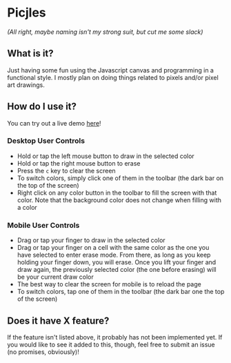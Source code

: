 # Picjles

*(All right, maybe naming isn't my strong suit, but cut me some slack)*

## What is it?

Just having some fun using the Javascript canvas and programming in a functional style. I mostly plan on doing things related to pixels and/or pixel art drawings.

## How do I use it?

You can try out a live demo [here](https://chirprush.github.io/picjles/)!

### Desktop User Controls
- Hold or tap the left mouse button to draw in the selected color
- Hold or tap the right mouse button to erase
- Press the `c` key to clear the screen
- To switch colors, simply click one of them in the toolbar (the dark bar on the top of the screen)
- Right click on any color button in the toolbar to fill the screen with that color. Note that the background color does not change when filling with a color

### Mobile User Controls
- Drag or tap your finger to draw in the selected color
- Drag or tap your finger on a cell with the same color as the one you have selected to enter erase mode. From there, as long as you keep holding your finger down, you will erase. Once you lift your finger and draw again, the previously selected color (the one before erasing) will be your current draw color
- The best way to clear the screen for mobile is to reload the page
- To switch colors, tap one of them in the toolbar (the dark bar one the top of the screen)

## Does it have X feature?

If the feature isn't listed above, it probably has not been implemented yet. If you would like to see it added to this, though, feel free to submit an issue (no promises, obviously)!
